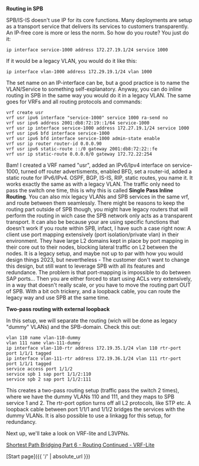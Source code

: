 **Routing in SPB**

SPB/IS-IS doesn't use IP for its core functions. Many deployments are setup as a transport service that delivers its services to customers transparently. An IP-free core is more or less the norm. So how do you route? You just do it:

```
ip interface service-1000 address 172.27.19.1/24 service 1000
```

If it would be a legacy VLAN, you would do it like this:

```
ip interface vlan-1000 address 172.29.19.1/24 vlan 1000
```

The set name on an IP-interface can be, but a good practice is to name the VLAN/Service to something self-explanatory. Anyway, you can do inline routing in SPB in the same way you would do it in a legacy VLAN. The same goes for VRFs and all routing protocols and commands:

```
vrf create usr
vrf usr ipv6 interface "service-1000" service 1000 ra-send no
vrf usr ipv6 address 2001:db8:72:19::1/64 service-1000
vrf usr ip interface service-1000 address 172.27.19.1/24 service 1000
vrf usr ipv6 bfd interface service-1000
vrf usr ipv6 bfd interface service-1000 admin-state enable
vrf usr ip router router-id 0.0.0.90
vrf usr ipv6 static-route ::/0 gateway 2001:db8:72:22::fe
vrf usr ip static-route 0.0.0.0/0 gateway 172.72.22:254
```

Bam! I created a VRF named "usr", added an IPv6/Ipv4 interface on service-1000, turned off router advertisments, enabled BFD, set a router-id, added a static route for IPv6/IPv4. OSPF, BGP, IS-IS, RIP, static routes, you name it. It works exactly the same as with a legacy VLAN. The traffic only need to pass the switch one time, this is why this is called **Single Pass Inline Routing**. You can also mix legacy VLANs and SPB services in the same vrf, and route between them seamlessly. There might be reasons to keep the routing part outside of SPB though, you might have legacy routers that will perform the routing in wich case the SPB network only acts as a transparent transport. It can also be because your are using specific functions that doesn't work if you route within SPB, infact, I have such a case right now: A client use port mapping extensively (port isolation/private vlan) in their environment. They have large L2 domains kept in place by port mapping in their core out to their nodes, blocking lateral traffic on L2 between the nodes. It is a legacy setup, and maybe not up to par with how you would design things 2023, but nevertheless - The customer don't want to change this design, but still want to leverage SPB with all its features and redundance. The problem is that port-mapping is impossible to do between SAP ports... Then you are either forced to start using ACLs very extensively, in a way that doesn't really scale, or you have to move the routing part OUT of SPB. With a bit och trickery, and a loopback cable,  you can route the legacy way and use SPB at the same time.

**Two-pass routing with external loopback**

In this setup, we will separate the routing (wich will be done as legacy "dummy" VLANs) and the SPB-domain. Check this out:

```
vlan 110 name vlan-110-dummy
vlan 111 name vlan-111-dummy
ip interface vlan-110-rtr address 172.19.35.1/24 vlan 110 rtr-port port 1/1/1 tagged
ip interface vlan-111-rtr address 172.19.36.1/24 vlan 111 rtr-port port 1/1/1 tagged
service access port 1/1/2
service spb 1 sap port 1/1/2:110
service spb 2 sap port 1/1/2:111
```

This creates a two-pass routing setup (traffic pass the switch 2 times), where we have the dummy VLANs 110 and 111, and they maps to SPB service 1 and 2. The rtr-port option turns off all L2 protocols, like STP etc. A loopback cable between port 1/1/1 and 1/1/2 bridges the services with the dummy VLANs. It is also possible to use a linkagg for this setup, for redundancy.

Next up, we'll take a look on VRF-lite and L3VPNs.

[Shortest Path Bridging Part 6 - Routing Continued - VRF-Lite](https://networkundertaker.com/2023/04/12/Shortest-Path-Bridging-part-6.html)

[Start page]({{ '/' | absolute_url }})